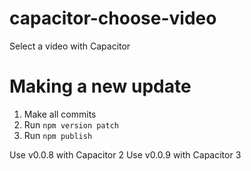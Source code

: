 # capacitor-choose-video
Select a video with Capacitor

# Making a new update
1. Make all commits
2. Run `npm version patch`
3. Run `npm publish`

Use v0.0.8 with Capacitor 2
Use v0.0.9 with Capacitor 3
